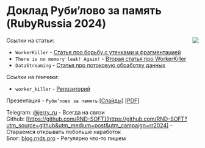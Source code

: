 

# Доклад Руби’лово за память (RubyRussia 2024)

[<img src="https://github.com/user-attachments/assets/b42e49f7-8ec3-4936-bde9-0839b8c3ae14" data-canonical-src="https://github.com/user-attachments/assets/b42e49f7-8ec3-4936-bde9-0839b8c3ae14"  max-width="50%" align="right" />](https://clck.ru/YhPus)

Ссылки на статьи:

* `WorkerKiller`  - [Статья про борьбу с утечками и фрагментацией](https://blog.rnds.pro/015-workerkiller?utm_source=github&utm_medium=post&utm_campaign=rr2024)
* `There is no memory leak! Again!`  - [Вторая статья про WorkerKiller](https://blog.rnds.pro/053-workerkiller-2?utm_source=github&utm_medium=post&utm_campaign=rr2024)
* `DataStreaming` - [Статья про потоковую обработку данных](https://blog.rnds.pro/038-enumerators?utm_source=github&utm_medium=post&utm_campaign=rr2024)

Ссылки на гемчики:
* `worker_killer` - [Репозиторий](https://github.com/RND-SOFT/worker_killer?utm_source=github&utm_medium=post&utm_campaign=rr2024)

Презентация - `Руби’лово за память` [[Слайды](https://docs.google.com/presentation/d/12J7nwjcGiFNiQQidL9i3II7doW5_qEyGiNHj8Q8cLZ4/edit?usp=sharing)] [[PDF](https://github.com/user-attachments/files/17164250/RR.2024.pdf)]


Telegram: [@jerry_ru](https://t.me/jerry_ru) - Всегда на связи <br>
Github:   [https://github.com/RND-SOFT](https://github.com/RND-SOFT?utm_source=github&utm_medium=post&utm_campaign=rr2024) - Стараемся открывать побольше наработок <br>
Блог:     [blog.rnds.pro](https://blog.rnds.pro/?utm_source=github&utm_medium=post&utm_campaign=rr2024) - Регулярно что-то пишем <br>
